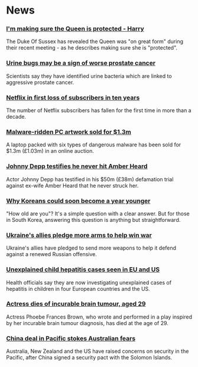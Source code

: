 # News
### [I'm making sure the Queen is protected - Harry](https://www.bbc.com/news/uk-61157345)
The Duke Of Sussex has revealed the Queen was "on great form" during their recent meeting - as he describes making sure she is "protected".
### [Urine bugs may be a sign of worse prostate cancer](https://www.bbc.com/news/health-61150771)
Scientists say they have identified urine bacteria which are linked to aggressive prostate cancer. 
### [Netflix in first loss of subscribers in ten years](https://www.bbc.com/news/business-61153252)
The number of Netflix subscribers has fallen for the first time in more than a decade.
### [Malware-ridden PC artwork sold for $1.3m](https://www.bbc.com/news/technology-48444694)
A laptop packed with six types of dangerous malware has been sold for $1.3m (£1.03m) in an online auction.
### [Johnny Depp testifies he never hit Amber Heard](https://www.bbc.com/news/world-us-canada-61154559)
Actor Johnny Depp has testified in his $50m (£38m) defamation trial against ex-wife Amber Heard that he never struck her.
### [Why Koreans could soon become a year younger](https://www.bbc.com/news/world-asia-61117434)
 "How old are you"? It's a simple question with a clear answer. But for those in South Korea, answering this question is anything but straightforward. 
### [Ukraine's allies pledge more arms to help win war](https://www.bbc.com/news/world-europe-61155035)
Ukraine's allies have pledged to send more weapons to help it defend against a renewed Russian offensive.
### [Unexplained child hepatitis cases seen in EU and US](https://www.bbc.com/news/world-europe-61157909)
Health officials say they are now investigating unexplained cases of hepatitis in children in four European countries and the US.
### [Actress dies of incurable brain tumour, aged 29](https://www.bbc.com/news/uk-england-nottinghamshire-61150681)
Actress Phoebe Frances Brown, who wrote and performed in a play inspired by her incurable brain tumour diagnosis, has died at the age of 29.
### [China deal in Pacific stokes Australian fears](https://www.bbc.com/news/world-australia-61158146)
Australia, New Zealand and the US have raised concerns on security in the Pacific, after China signed a security pact with the Solomon Islands. 

